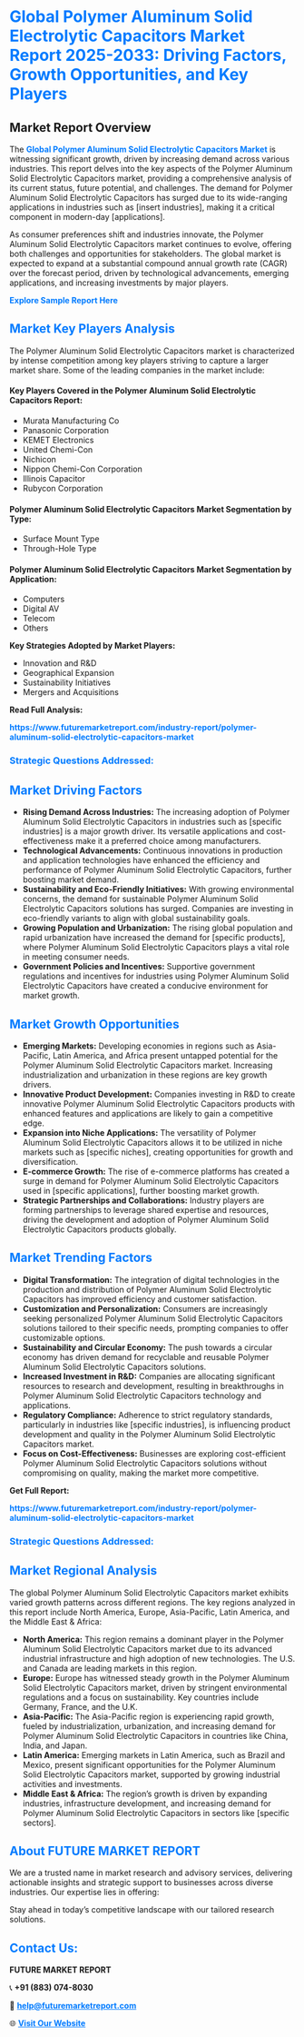 <h1 style="color: #007BFF;">Global Polymer Aluminum Solid Electrolytic Capacitors Market Report 2025-2033: Driving Factors, Growth Opportunities, and Key Players</h1>

<section id="overview">
<h2>Market Report Overview</h2>
<p>The <a href="https://www.futuremarketreport.com/industry-report/polymer-aluminum-solid-electrolytic-capacitors-market" style="color: #007BFF; text-decoration: none;"><strong>Global Polymer Aluminum Solid Electrolytic Capacitors Market</strong></a> is witnessing significant growth, driven by increasing demand across various industries. This report delves into the key aspects of the Polymer Aluminum Solid Electrolytic Capacitors market, providing a comprehensive analysis of its current status, future potential, and challenges. The demand for Polymer Aluminum Solid Electrolytic Capacitors has surged due to its wide-ranging applications in industries such as [insert industries], making it a critical component in modern-day [applications].</p>
<p>As consumer preferences shift and industries innovate, the Polymer Aluminum Solid Electrolytic Capacitors market continues to evolve, offering both challenges and opportunities for stakeholders. The global market is expected to expand at a substantial compound annual growth rate (CAGR) over the forecast period, driven by technological advancements, emerging applications, and increasing investments by major players.</p>
</section>

<section id="overview">
<p><a href="https://www.futuremarketreport.com/request-sample/reportId=104814" style="color: #007BFF; text-decoration: none;"><strong>Explore Sample Report Here</strong></a></p>
</section>

<section id="key-players">
<h2 style="color: #007BFF;">Market Key Players Analysis</h2>
<p>The Polymer Aluminum Solid Electrolytic Capacitors market is characterized by intense competition among key players striving to capture a larger market share. Some of the leading companies in the market include:</p>
<h4>Key Players Covered in the Polymer Aluminum Solid Electrolytic Capacitors Report:</h4>
<ul><li>Murata Manufacturing Co</li><li>Panasonic Corporation</li><li>KEMET Electronics</li><li>United Chemi-Con</li><li>Nichicon</li><li>Nippon Chemi-Con Corporation</li><li>Illinois Capacitor</li><li>Rubycon Corporation</li></ul>
<h4>Polymer Aluminum Solid Electrolytic Capacitors Market Segmentation by Type:</h4>
<ul><li>Surface Mount Type</li><li>Through-Hole Type</li></ul>

<h4>Polymer Aluminum Solid Electrolytic Capacitors Market Segmentation by Application:</h4>
<ul><li>Computers</li><li>Digital AV</li><li>Telecom</li><li>Others</li></ul>
<p><strong>Key Strategies Adopted by Market Players:</strong></p>
<ul>
<li>Innovation and R&D</li>
<li>Geographical Expansion</li>
<li>Sustainability Initiatives</li>
<li>Mergers and Acquisitions</li>
</ul>
</section>

<section>
<p><strong>Read Full Analysis: </strong></p><a href="https://www.futuremarketreport.com/industry-report/polymer-aluminum-solid-electrolytic-capacitors-market" style="color: #007BFF; text-decoration: none;"><strong>https://www.futuremarketreport.com/industry-report/polymer-aluminum-solid-electrolytic-capacitors-market</strong></a>
<h3 style="color: #007BFF;">Strategic Questions Addressed:</h3>
</section>

<section id="driving-factors">
<h2 style="color: #007BFF;">Market Driving Factors</h2>
<ul>
<li><strong>Rising Demand Across Industries:</strong> The increasing adoption of Polymer Aluminum Solid Electrolytic Capacitors in industries such as [specific industries] is a major growth driver. Its versatile applications and cost-effectiveness make it a preferred choice among manufacturers.</li>
<li><strong>Technological Advancements:</strong> Continuous innovations in production and application technologies have enhanced the efficiency and performance of Polymer Aluminum Solid Electrolytic Capacitors, further boosting market demand.</li>
<li><strong>Sustainability and Eco-Friendly Initiatives:</strong> With growing environmental concerns, the demand for sustainable Polymer Aluminum Solid Electrolytic Capacitors solutions has surged. Companies are investing in eco-friendly variants to align with global sustainability goals.</li>
<li><strong>Growing Population and Urbanization:</strong> The rising global population and rapid urbanization have increased the demand for [specific products], where Polymer Aluminum Solid Electrolytic Capacitors plays a vital role in meeting consumer needs.</li>
<li><strong>Government Policies and Incentives:</strong> Supportive government regulations and incentives for industries using Polymer Aluminum Solid Electrolytic Capacitors have created a conducive environment for market growth.</li>
</ul>
</section>

<section id="growth-opportunities">
<h2 style="color: #007BFF;">Market Growth Opportunities</h2>
<ul>
<li><strong>Emerging Markets:</strong> Developing economies in regions such as Asia-Pacific, Latin America, and Africa present untapped potential for the Polymer Aluminum Solid Electrolytic Capacitors market. Increasing industrialization and urbanization in these regions are key growth drivers.</li>
<li><strong>Innovative Product Development:</strong> Companies investing in R&D to create innovative Polymer Aluminum Solid Electrolytic Capacitors products with enhanced features and applications are likely to gain a competitive edge.</li>
<li><strong>Expansion into Niche Applications:</strong> The versatility of Polymer Aluminum Solid Electrolytic Capacitors allows it to be utilized in niche markets such as [specific niches], creating opportunities for growth and diversification.</li>
<li><strong>E-commerce Growth:</strong> The rise of e-commerce platforms has created a surge in demand for Polymer Aluminum Solid Electrolytic Capacitors used in [specific applications], further boosting market growth.</li>
<li><strong>Strategic Partnerships and Collaborations:</strong> Industry players are forming partnerships to leverage shared expertise and resources, driving the development and adoption of Polymer Aluminum Solid Electrolytic Capacitors products globally.</li>
</ul>
</section>

<section id="trending-factors">
<h2 style="color: #007BFF;">Market Trending Factors</h2>
<ul>
<li><strong>Digital Transformation:</strong> The integration of digital technologies in the production and distribution of Polymer Aluminum Solid Electrolytic Capacitors has improved efficiency and customer satisfaction.</li>
<li><strong>Customization and Personalization:</strong> Consumers are increasingly seeking personalized Polymer Aluminum Solid Electrolytic Capacitors solutions tailored to their specific needs, prompting companies to offer customizable options.</li>
<li><strong>Sustainability and Circular Economy:</strong> The push towards a circular economy has driven demand for recyclable and reusable Polymer Aluminum Solid Electrolytic Capacitors solutions.</li>
<li><strong>Increased Investment in R&D:</strong> Companies are allocating significant resources to research and development, resulting in breakthroughs in Polymer Aluminum Solid Electrolytic Capacitors technology and applications.</li>
<li><strong>Regulatory Compliance:</strong> Adherence to strict regulatory standards, particularly in industries like [specific industries], is influencing product development and quality in the Polymer Aluminum Solid Electrolytic Capacitors market.</li>
<li><strong>Focus on Cost-Effectiveness:</strong> Businesses are exploring cost-efficient Polymer Aluminum Solid Electrolytic Capacitors solutions without compromising on quality, making the market more competitive.</li>
</ul>
</section>

<section>
<p><strong>Get Full Report: </strong></p><a href="https://www.futuremarketreport.com/industry-report/polymer-aluminum-solid-electrolytic-capacitors-market" style="color: #007BFF; text-decoration: none;"><strong>https://www.futuremarketreport.com/industry-report/polymer-aluminum-solid-electrolytic-capacitors-market</strong></a>
<h3 style="color: #007BFF;">Strategic Questions Addressed:</h3>
</section>


<section id="regional-analysis">
<h2 style="color: #007BFF;">Market Regional Analysis</h2>
<p>The global Polymer Aluminum Solid Electrolytic Capacitors market exhibits varied growth patterns across different regions. The key regions analyzed in this report include North America, Europe, Asia-Pacific, Latin America, and the Middle East & Africa:</p>
<ul>
<li><strong>North America:</strong> This region remains a dominant player in the Polymer Aluminum Solid Electrolytic Capacitors market due to its advanced industrial infrastructure and high adoption of new technologies. The U.S. and Canada are leading markets in this region.</li>
<li><strong>Europe:</strong> Europe has witnessed steady growth in the Polymer Aluminum Solid Electrolytic Capacitors market, driven by stringent environmental regulations and a focus on sustainability. Key countries include Germany, France, and the U.K.</li>
<li><strong>Asia-Pacific:</strong> The Asia-Pacific region is experiencing rapid growth, fueled by industrialization, urbanization, and increasing demand for Polymer Aluminum Solid Electrolytic Capacitors in countries like China, India, and Japan.</li>
<li><strong>Latin America:</strong> Emerging markets in Latin America, such as Brazil and Mexico, present significant opportunities for the Polymer Aluminum Solid Electrolytic Capacitors market, supported by growing industrial activities and investments.</li>
<li><strong>Middle East & Africa:</strong> The region’s growth is driven by expanding industries, infrastructure development, and increasing demand for Polymer Aluminum Solid Electrolytic Capacitors in sectors like [specific sectors].</li>
</ul>
</section>

<footer>
<h2 style="color: #007BFF;">About FUTURE MARKET REPORT</h2>
<p>We are a trusted name in market research and advisory services, delivering actionable insights and strategic support to businesses across diverse industries. Our expertise lies in offering:</p>

<p>Stay ahead in today’s competitive landscape with our tailored research solutions.</p>

<h2 style="color: #007BFF;">Contact Us:</h2>
<p><strong>FUTURE MARKET REPORT</strong></p>
<p>📞 <strong>+91 (883) 074-8030</strong></p>
<p>📧 <strong><a href="mailto:help@futuremarketreport.com" style="color: #007BFF;">help@futuremarketreport.com</a></strong></p>
<p>🌐 <strong><a href="https://www.futuremarketreport.com/" style="color: #007BFF;">Visit Our Website</a></strong></p>
</footer>